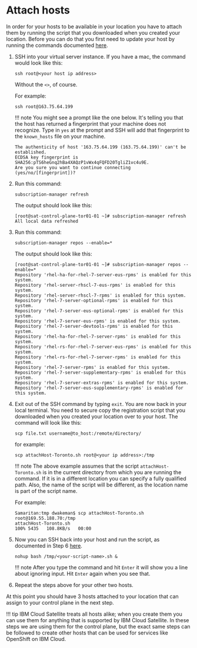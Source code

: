 # Attach hosts

In order for your hosts to be available in your location you have to attach them by running the script that you downloaded when you created your location.  Before you can do that you first need to update your host by running the commands documented [here](https://cloud.ibm.com/docs/satellite?topic=satellite-host-reqs#reqs-host-system).

1. SSH into your virtual server instance.  If you have a mac, the command would look like this:

    `ssh root@<your host ip address>`
    
    Without the `<>`, of course.

    For example:

    `ssh root@163.75.64.199`

    !!! note
        You might see a prompt like the one below.  It's telling you that the host has returned a fingerprint that your machine does not recognize.  Type in `yes` at the prompt and SSH will add that fingerprint to the `known_hosts` file on your machine.

    ```
    The authenticity of host '163.75.64.199 (163.75.64.199)' can't be established.
    ECDSA key fingerprint is SHA256:pTS6heGnq2hBa4XAQzP1vWx4qFQFD20TgliZ1vc4u9E.
    Are you sure you want to continue connecting (yes/no/[fingerprint])?
    ```

1. Run this command:

    `subscription-manager refresh`

    The output should look like this:

    ```
    [root@sat-control-plane-tor01-01 ~]# subscription-manager refresh
    All local data refreshed
    ```

1. Run this command:

    `subscription-manager repos --enable=*`

    The output should look like this:

    ```
    [root@sat-control-plane-tor01-01 ~]# subscription-manager repos --enable=*
    Repository 'rhel-ha-for-rhel-7-server-eus-rpms' is enabled for this system.
    Repository 'rhel-server-rhscl-7-eus-rpms' is enabled for this system.
    Repository 'rhel-server-rhscl-7-rpms' is enabled for this system.
    Repository 'rhel-7-server-optional-rpms' is enabled for this system.
    Repository 'rhel-7-server-eus-optional-rpms' is enabled for this system.
    Repository 'rhel-7-server-eus-rpms' is enabled for this system.
    Repository 'rhel-7-server-devtools-rpms' is enabled for this system.
    Repository 'rhel-ha-for-rhel-7-server-rpms' is enabled for this system.
    Repository 'rhel-rs-for-rhel-7-server-eus-rpms' is enabled for this system.
    Repository 'rhel-rs-for-rhel-7-server-rpms' is enabled for this system.
    Repository 'rhel-7-server-rpms' is enabled for this system.
    Repository 'rhel-7-server-supplementary-rpms' is enabled for this system.
    Repository 'rhel-7-server-extras-rpms' is enabled for this system.
    Repository 'rhel-7-server-eus-supplementary-rpms' is enabled for this system.
    ```

1. Exit out of the SSH command by typing `exit`.  You are now back in your local terminal.  You need to secure copy the registration script that you downloaded when you created your location over to your host.  The command will look like this:

    `scp file.txt username@to_host:/remote/directory/`

    for example:

    `scp attachHost-Toronto.sh root@<your ip address>:/tmp`

    !!! note
        The above example assumes that the script `attachHost-Toronto.sh` is in the current directory from which you are running the command.  If it is in a different location you can specify a fully qualified path.  Also, the name of the script will be different, as the location name is part of the script name.

    For example:

    ```
    Samaritan:tmp dwakeman$ scp attachHost-Toronto.sh root@169.55.188.70:/tmp
    attachHost-Toronto.sh                                               100% 5435   108.8KB/s   00:00    
    ```

1. Now you can SSH back into your host and run the script, as documented in Step 6 [here](https://cloud.ibm.com/docs/satellite?topic=satellite-hosts#attach-hosts-console).

    `nohup bash /tmp/<your-script-name>.sh &`

    !!! note
        After you type the command and hit `Enter` it will show you a line about ignoring input.  Hit `Enter` again when you see that.

1. Repeat the steps above for your other two hosts.

At this point you should have 3 hosts attached to your location that can assign to your control plane in the next step.

!!! tip
    IBM Cloud Satellite treats all hosts alike; when you create them you can use them for anything that is supported by IBM Cloud Satellite.  In these steps we are using them for the control plane, but the exact same steps can be followed to create other hosts that can be used for services like OpenShift on IBM Cloud.